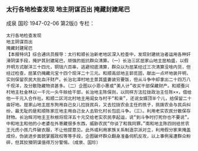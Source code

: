 ### 太行各地检查发现  地主阴谋百出  掩藏封建尾巴
成泉  国珍
1947-02-06
第2版()
专栏：

    太行各地检查发现
    地主阴谋百出
    掩藏封建尾巴
    【本报特讯】综合通讯员报导：太行和顺长治新老地区深入检查中，发现封建统治者运用各种奸滑阴谋手段，掩护其封建尾巴，顽强的抵抗群众清算。（一）长治三区屈家山地主屈柏盛，以假开明方式献洋三十四元，铜钱六百串，逃避彻底清算，群众以为屈某经过三次清算没啥内货，但经过检查，屈某仍掩藏元宝十四个现洋二十三元。和顺高邱地主郭觅固，献出一点坏地装开明，实则保留农民大批血汗财产。长治北漳村地主景其盛妻装穷要饭，但从斗争中却拿出二十四万八千现洋，及分散隐藏物资甚多。（二）企图以小恩小惠或“美人计”收买干部保藏财产。和顺蚕兴村地主杜金林以一千元一头牛赊给干部，长治地主陈保则，以同样方法拉拢政治主任陈××，借给他一千元入合作社。和顺二区河北村地主用闺女与村干“和亲”，还说女婿顶半个儿，给保留二十亩好地。屈家山地主屈东狗用自己女儿拉拢民兵，又去拉拢农会主任的孩子，挑拨农会与民兵纠纷，最无耻的是和顺陈家庄地主用自己女人去软化村长包庇斗争。（三）。利用老实农民分散保存财物。长治辉河地主王秋根将现洋五十元交给老实农民李起运，说“到斗争时打死你也不要说”。中和地主和他的小老婆在外寄藏很多东西，威胁农民“你谈了和我同罪。”南和地主陈四则给贫农王元虎小孩几件破衣服，不让他提意见。此外或利用家族关系制造宗派对立，利用假分家来掩盖成份，伪装进步面貌掌握政权等等手段，企图破坏群众翻身准备伺机反攻，以上事例虽遭群众粉碎，但其狡猾阴谋值得万分警惕。（成泉、国珍）
